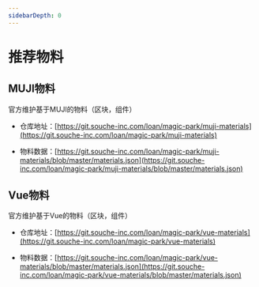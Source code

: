 ```yaml
---
sidebarDepth: 0
---
```


# 推荐物料

## MUJI物料

官方维护基于MUJI的物料（区块，组件）

* 仓库地址：[https://git.souche-inc.com/loan/magic-park/muji-materials](https://git.souche-inc.com/loan/magic-park/muji-materials)

* 物料数据：[https://git.souche-inc.com/loan/magic-park/muji-materials/blob/master/materials.json](https://git.souche-inc.com/loan/magic-park/muji-materials/blob/master/materials.json)

## Vue物料

官方维护基于Vue的物料（区块，组件）

* 仓库地址：[https://git.souche-inc.com/loan/magic-park/vue-materials](https://git.souche-inc.com/loan/magic-park/vue-materials)

* 物料数据：[https://git.souche-inc.com/loan/magic-park/vue-materials/blob/master/materials.json](https://git.souche-inc.com/loan/magic-park/vue-materials/blob/master/materials.json)
